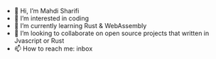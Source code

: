 - 👋 Hi, I’m Mahdi Sharifi
- 👀 I’m interested in coding
- 🌱 I’m currently learning Rust & WebAssembly
- 💞️ I’m looking to collaborate on open source projects that written in Jvascript or Rust
- 📫 How to reach me: inbox

<!---
devmahdish/devmahdish is a ✨ special ✨ repository because its `README.md` (this file) appears on your GitHub profile.
You can click the Preview link to take a look at your changes.
--->
